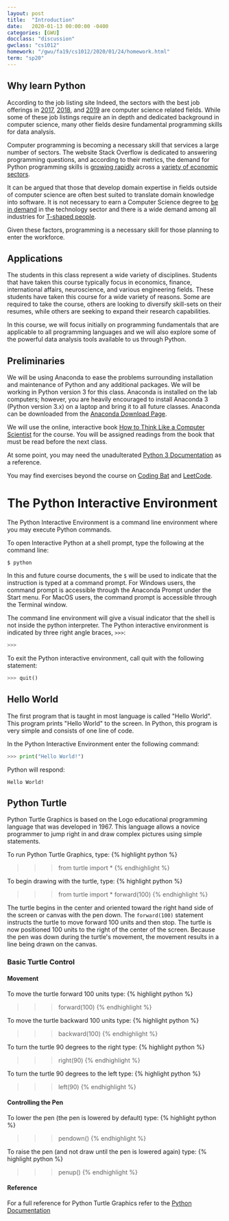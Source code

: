```yaml
---
layout: post
title:  "Introduction"
date:   2020-01-13 00:00:00 -0400
categories: [GWU]
docclass: "discussion"
gwclass: "cs1012"
homework: "/gwu/fa19/cs1012/2020/01/24/homework.html"
term: "sp20"
---
```

<head>
  <link href="/css/syntax.css" rel="stylesheet">
</head>

## Why learn Python
According to the job listing site Indeed, the sectors with the best job offerings in [2017](http://blog.indeed.com/2017/03/21/best-jobs-united-states-2017/), [2018](http://blog.indeed.com/2018/03/15/best-jobs-united-states/), and [2019](http://blog.indeed.com/2019/03/14/best-jobs-2019/) are computer science related fields.  While some of these job listings require an in depth and dedicated background in computer science, many other fields desire fundamental programming skills for data analysis.

Computer programming is becoming a necessary skill that services a large number of sectors.  The website Stack Overflow is dedicated to answering programming questions, and according to their metrics, the demand for Python programming skills is [growing rapidly](https://stackoverflow.blog/2017/09/06/incredible-growth-python/) across a [variety of economic sectors](https://stackoverflow.blog/2017/09/14/python-growing-quickly/).


It can be argued that those that develop domain expertise in fields outside of computer science are often best suited to translate domain knowledge into software.  It is not necessary to earn a Computer Science degree to [be in demand](https://www.forbes.com/sites/georgeanders/2015/07/29/liberal-arts-degree-tech/#19e268c1745d) in the technology sector and there is a wide demand among all industries for [T-shaped people](https://collegeinfogeek.com/become-t-shaped-person/).

Given these factors, programming is a necessary skill for those planning to enter the workforce.

## Applications

The students in this class represent a wide variety of disciplines.  Students that have taken this course typically focus in economics, finance, international affairs, neuroscience, and various engineering fields.  These students have taken this course for a wide variety of reasons.  Some are required to take the course, others are looking to diversify skill-sets on their resumes, while others are seeking to expand their research capabilities.

In this course, we will focus initially on programming fundamentals that are applicable to all programming languages and we will also explore some of the powerful data analysis tools available to us through Python.

<!--
Let's begin by looking at some data science applications of programming using Python.

### Dow Jones Industrial Average

![DJIA History]({{ "/gwu/sp20/cs1012/assets/intro/djia-history.png" | absolute_url }})

[DJIA Data]({{ "/gwu/sp20/cs1012/assets/intro/djia-100.png" | absolute_url }})

[DJIA Data Source](https://www.idvbook.com/teaching-aid/data-sets/the-dow-jones-industrial-average-data-set/)

```python
import numpy as np
import matplotlib.pyplot as plt
from datetime import datetime

data = np.loadtxt('djia-100.txt', delimiter=',', skiprows=4)

data[:,0] += 19e6
idx = data.shape[0]//2
data[idx:,0] = np.where(data[idx:,0] < 19.20e6, data[idx:,0] + 1e6, data[idx:,0])

plt.plot(data[:,0]//1e4,data[:,1])
plt.title('Dow Jones Industrial Average ' + str(int(data[0,0]//1e4)) + '-' + str(int(data[-1,0]//1e4)))
plt.xlabel('Year')
plt.show()
```

### Magnetic Resonance Imaging


### Impacts of Climate Change
-->

## Preliminaries
We will be using Anaconda to ease the problems surrounding installation and maintenance of Python and any additional packages.  We will be working in Python version 3 for this class.  Anaconda is installed on the lab computers; however, you are heavily encouraged to install Anaconda 3 (Python version 3.x) on a laptop and bring it to all future classes.  Anaconda can be downloaded from the [Anaconda Download Page](https://www.anaconda.com/download/).

We will use the online, interactive book [How to Think Like a Computer Scientist](http://interactivepython.org/courselib/static/thinkcspy/index.html) for the course.  You will be assigned readings from the book that must be read before the next class.

At some point, you may need the unadulterated [Python 3 Documentation](https://docs.python.org/3/index.html) as a reference.

You may find exercises beyond the course on [Coding Bat](https://codingbat.com/python) and [LeetCode](https://leetcode.com/).

# The Python Interactive Environment
The Python Interactive Environment is a command line environment where you may execute Python commands.

To open Interactive Python at a shell prompt, type the following at the command line:
```
$ python
```
In this and future course documents, the `$` will be used to indicate that the instruction is typed at a command prompt.  For Windows users, the command prompt is accessible through the Anaconda Prompt under the Start menu.  For MacOS users, the command prompt is accessible through the Terminal window.

The command line environment will give a visual indicator that the shell is not inside the python interpreter.  The Python interactive environment is indicated by three right angle braces, `>>>`:
```Python
>>>
```

To exit the Python interactive environment, call quit with the following statement:
```Python
>>> quit()
```

## Hello World
The first program that is taught in most language is called "Hello World".  This program prints "Hello World" to the screen.  In Python, this program is very simple and consists of one line of code.

In the Python Interactive Environment enter the following command:
```Python
>>> print("Hello World!")
```

Python will respond:
```
Hello World!
```

## Python Turtle
Python Turtle Graphics is based on the Logo educational programming language that was developed in 1967.  This language allows a novice programmer to jump right in and draw complex pictures using simple statements.

To run Python Turtle Graphics, type:
{% highlight python %}
>>> from turtle import *
{% endhighlight %}

To begin drawing with the turtle, type:
{% highlight python %}
>>> from turtle import *
>>> forward(100)
{% endhighlight %}

The turtle begins in the center and oriented toward the right hand side of the screen or canvas with the pen down.  The `forward(100)` statement instructs the turtle to move forward 100 units and then stop.  The turtle is now positioned 100 units to the right of the center of the screen.  Because the pen was down during the turtle's movement, the movement results in a line being drawn on the canvas.

### Basic Turtle Control
#### Movement
To move the turtle forward 100 units type:
{% highlight python %}
>>> forward(100)
{% endhighlight %}

To move the turtle backward 100 units type:
{% highlight python %}
>>> backward(100)
{% endhighlight %}

To turn the turtle 90 degrees to the right type:
{% highlight python %}
>>> right(90)
{% endhighlight %}

To turn the turtle 90 degrees to the left type:
{% highlight python %}
>>> left(90)
{% endhighlight %}

#### Controlling the Pen
To lower the pen (the pen is lowered by default) type:
{% highlight python %}
>>> pendown()
{% endhighlight %}

To raise the pen (and not draw until the pen is lowered again) type:
{% highlight python %}
>>> penup()
{% endhighlight %}

#### Reference
For a full reference for Python Turtle Graphics refer to the [Python Documentation](https://docs.python.org/3/library/turtle.html#turtle-methods)
